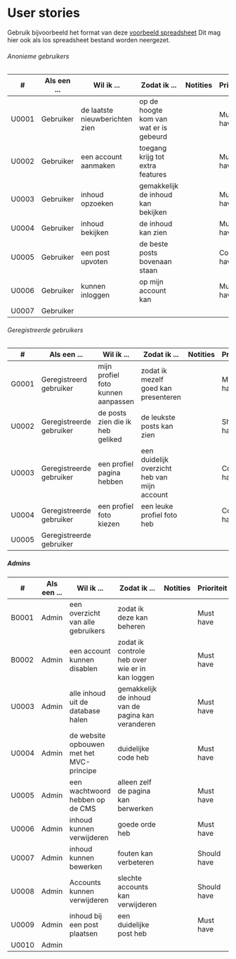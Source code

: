 # User stories

Gebruik bijvoorbeeld het format van deze [voorbeeld spreadsheet]
Dit mag hier ook als los spreadsheet bestand worden neergezet.

[voorbeeld spreadsheet]: <https://www.mountaingoatsoftware.com/blog/a-sample-format-for-a-spreadsheet-based-product-backlog>



###### Anonieme gebruikers

| # | Als een ... | Wil ik ... | Zodat ik ... | Notities | Prioriteit | Status |
| ------ | ------ | ------ | ------ | ------ | ------ | ------ |
| U0001 | Gebruiker | de laatste nieuwberichten zien | op de hoogte kom van wat er is gebeurd | | Must have | TODO |
| U0002 | Gebruiker | een account aanmaken | toegang krijg tot extra features | | Must have | TODO |
| U0003 | Gebruiker | inhoud opzoeken | gemakkelijk de inhoud kan bekijken |  | Must have | TODO |
| U0004 | Gebruiker | inhoud bekijken | de inhoud kan zien |  | Must have | TODO |
| U0005 | Gebruiker | een post upvoten | de beste posts bovenaan staan |  | Could have | TODO |
| U0006 | Gebruiker | kunnen inloggen | op mijn account kan |  | Must have | TODO |
| U0007 | Gebruiker |  |  |  |  | TODO |


###### Geregistreerde gebruikers
| # | Als een ... | Wil ik ... | Zodat ik ... | Notities | Prioriteit | Status |
| ------ | ------ | ------ | ------ | ------ | ------ | ------ |
| G0001 | Geregistreerd gebruiker | mijn profiel foto kunnen aanpassen | zodat ik mezelf goed kan presenteren | | Must have | TODO |
| U0002 | Geregistreerde gebruiker | de posts zien die ik heb geliked | de leukste posts kan zien |  | Should have | TODO |
| U0003 | Geregistreerde gebruiker | een profiel pagina hebben | een duidelijk overzicht heb van mijn account |  | Could have | TODO |
| U0004 | Geregistreerde gebruiker | een profiel foto kiezen | een leuke profiel foto heb |  | Could have | TODO |
| U0005 | Geregistreerde gebruiker |  |  |  |  | TODO |


##### Admins
| # | Als een ... | Wil ik ... | Zodat ik ... | Notities | Prioriteit | Status |
| ------ | ------ | ------ | ------ | ------ | ------ | ------ |
| B0001 | Admin | een overzicht van alle gebruikers | zodat ik deze kan beheren | | Must have | TODO |
| B0002 | Admin | een account kunnen disablen | zodat ik controle heb over wie er in kan loggen | | Must have | TODO |
| U0003 | Admin | alle inhoud uit de database halen | gemakkelijk de inhoud van de pagina kan veranderen |  | Must have | TODO |
| U0004 | Admin | de website opbouwen met het MVC-principe | duidelijke code heb |  | Must have | TODO |
| U0005 | Admin | een wachtwoord hebben op de CMS | alleen zelf de pagina kan berwerken |  | Must have | TODO |
| U0006 | Admin | inhoud kunnen verwijderen | goede orde heb |  | Must have | TODO |
| U0007 | Admin | inhoud kunnen bewerken | fouten kan verbeteren |  | Should have | TODO |
| U0008 | Admin | Accounts kunnen verwijderen | slechte accounts kan verwijderen |  | Should have | TODO |
| U0009 | Admin | inhoud bij een post plaatsen | een duidelijke post heb |  | Must have | TODO |
| U0010 | Admin |  |  |  |  | TODO |



